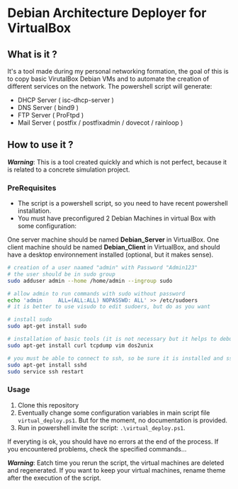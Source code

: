 # Debian Architecture Deployer for VirtualBox

## What is it ?

It's a tool made during my personal networking formation, the goal of this is to copy basic VirutalBox Debian VMs and to automate the creation of different services on the network. The powershell script will generate:

- DHCP Server ( isc-dhcp-server )
- DNS Server ( bind9 )
- FTP Server ( ProFtpd )
- Mail Server ( postfix / postfixadmin / dovecot / rainloop )

## How to use it ?

***Warning***: This is a tool created quickly and which is not perfect, because it is related to a concrete simulation project.

### PreRequisites

- The script is a powershell script, so you need to have recent powershell installation.
- You must have preconfigured 2 Debian Machines in virtual Box with some configuration:

One server machine should be named **Debian_Server** in VirtualBox.
One client machine should be named **Debian_Client** in VirtualBox, and should have a desktop environnement installed (optional, but it makes sense).

```bash 
# creation of a user naamed "admin" with Password "Admin123" 
# the user should be in sudo group
sudo adduser admin --home /home/admin --ingroup sudo

# allow admin to run commands with sudo without password
echo 'admin     ALL=(ALL:ALL) NOPASSWD: ALL' >> /etc/sudoers
# it is better to use visudo to edit sudoers, but do as you want

# install sudo
sudo apt-get install sudo

# installation of basic tools (it is not necessary but it helps to debug)
sudo apt-get install curl tcpdump vim dos2unix 

# you must be able to connect to ssh, so be sure it is installed and ssh server is running
sudo apt-get install sshd
sudo service ssh restart
```

### Usage

1. Clone this repository
2. Eventually change some configuration variables in main script file `virtual_deploy.ps1`. But for the moment, no documentation is provided.
3. Run in powershell invite the script: `.\virtual_deploy.ps1`.

If everyting is ok, you should have no errors at the end of the process. If you encountered problems, check the specified commands...

***Warning***:
Eatch time you rerun the script, the virtual machines are deleted and regenerated. If you want to keep your virtual machines, rename theme after the execution of the script.